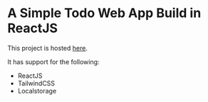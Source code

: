 # A Simple Todo Web App Build in ReactJS
This project is hosted [here](https://todo.parthsarthee.com).

It has support for the following:
- ReactJS
- TailwindCSS
- Localstorage
